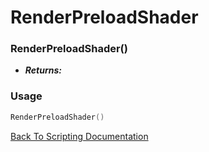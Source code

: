 # RenderPreloadShader

### RenderPreloadShader()
- ***Returns:*** 

### Usage

```Lua
RenderPreloadShader()
```


[Back To Scripting Documentation](../README.md)

